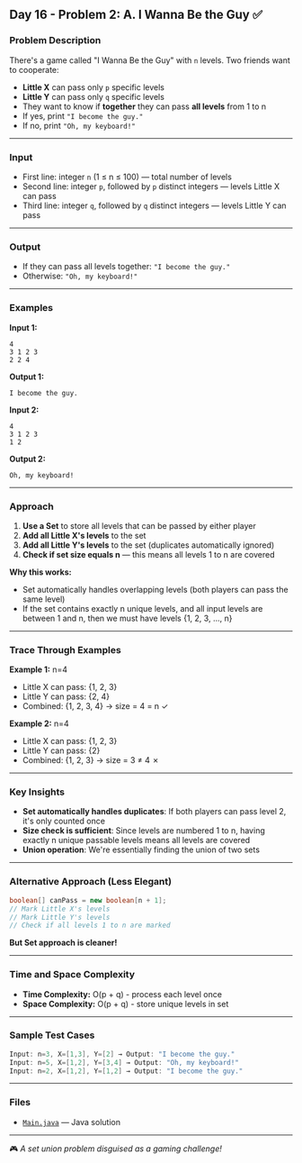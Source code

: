 ## Day 16 - Problem 2: A. I Wanna Be the Guy ✅

### Problem Description

There's a game called "I Wanna Be the Guy" with `n` levels. Two friends want to cooperate:
- **Little X** can pass only `p` specific levels
- **Little Y** can pass only `q` specific levels
- They want to know if **together** they can pass **all levels** from 1 to n
- If yes, print `"I become the guy."`
- If no, print `"Oh, my keyboard!"`

---

### Input

- First line: integer `n` (1 ≤ n ≤ 100) — total number of levels
- Second line: integer `p`, followed by `p` distinct integers — levels Little X can pass
- Third line: integer `q`, followed by `q` distinct integers — levels Little Y can pass

---

### Output

- If they can pass all levels together: `"I become the guy."`
- Otherwise: `"Oh, my keyboard!"`

---

### Examples

**Input 1:**
```
4
3 1 2 3
2 2 4
```

**Output 1:**
```
I become the guy.
```

**Input 2:**
```
4
3 1 2 3
1 2
```

**Output 2:**
```
Oh, my keyboard!
```

---

### Approach

1. **Use a Set** to store all levels that can be passed by either player
2. **Add all Little X's levels** to the set
3. **Add all Little Y's levels** to the set (duplicates automatically ignored)
4. **Check if set size equals n** — this means all levels 1 to n are covered

**Why this works:**
- Set automatically handles overlapping levels (both players can pass the same level)
- If the set contains exactly n unique levels, and all input levels are between 1 and n, then we must have levels {1, 2, 3, ..., n}

---

### Trace Through Examples

**Example 1:** n=4
- Little X can pass: {1, 2, 3}
- Little Y can pass: {2, 4}
- Combined: {1, 2, 3, 4} → size = 4 = n ✓

**Example 2:** n=4
- Little X can pass: {1, 2, 3}
- Little Y can pass: {2}
- Combined: {1, 2, 3} → size = 3 ≠ 4 ✗

---

### Key Insights

- **Set automatically handles duplicates**: If both players can pass level 2, it's only counted once
- **Size check is sufficient**: Since levels are numbered 1 to n, having exactly n unique passable levels means all levels are covered
- **Union operation**: We're essentially finding the union of two sets

---

### Alternative Approach (Less Elegant)

```java
boolean[] canPass = new boolean[n + 1];
// Mark Little X's levels
// Mark Little Y's levels  
// Check if all levels 1 to n are marked
```

**But Set approach is cleaner!**

---

### Time and Space Complexity

- **Time Complexity:** O(p + q) - process each level once
- **Space Complexity:** O(p + q) - store unique levels in set

---

### Sample Test Cases

```java
Input: n=3, X=[1,3], Y=[2] → Output: "I become the guy."
Input: n=5, X=[1,2], Y=[3,4] → Output: "Oh, my keyboard!"
Input: n=2, X=[1,2], Y=[1,2] → Output: "I become the guy."
```

---

### Files

* [`Main.java`](Main.java) — Java solution

---

🎮 *A set union problem disguised as a gaming challenge!*